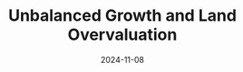---
title: "Unbalanced Growth and Land Overvaluation"
collection: publications
link: https://arxiv.org/abs/2307.00349
venue: "R&R at Proceedings of the National Academy of Science"
date: 2024-11-08
coauthor: "Tomohiro Hirano"
slides: https://alexisakira.github.io/files/slides/slides_unbalanced.pdf
---